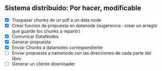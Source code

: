 ## Sistema distribuido: Por hacer, modificable
- [x] Traspasar chunks de un pdf a un data node
- [x] Crear funcion de propuesta en datanode (sugerencia : crear un arreglo que guarde los chunks a repartir)
- [x] Comunicar DataNodes
- [x] Generar propuesta
- [x] Enviar Chunks a datanodes correspondiente
- [ ] Enviar propuesta a namenode con las direcciones de cada parte del libro
- [ ] Generar un cliente downloader